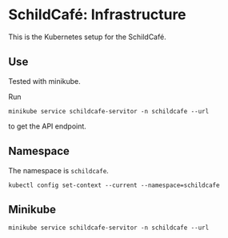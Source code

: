 # SchildCafé: Infrastructure

This is the Kubernetes setup for the SchildCafé.

## Use

Tested with minikube.

Run
```
minikube service schildcafe-servitor -n schildcafe --url
```
to get the API endpoint.

## Namespace

The namespace is `schildcafe`.

```
kubectl config set-context --current --namespace=schildcafe
```

## Minikube

```
minikube service schildcafe-servitor -n schildcafe --url
```
